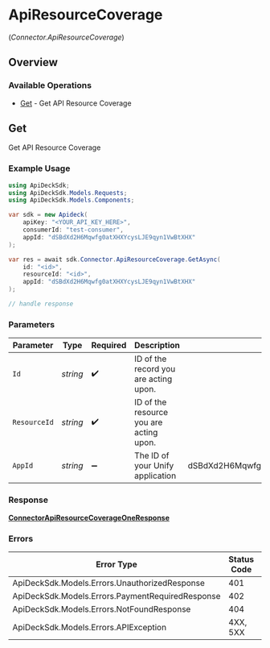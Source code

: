 # ApiResourceCoverage
(*Connector.ApiResourceCoverage*)

## Overview

### Available Operations

* [Get](#get) - Get API Resource Coverage

## Get

Get API Resource Coverage

### Example Usage

```csharp
using ApiDeckSdk;
using ApiDeckSdk.Models.Requests;
using ApiDeckSdk.Models.Components;

var sdk = new Apideck(
    apiKey: "<YOUR_API_KEY_HERE>",
    consumerId: "test-consumer",
    appId: "dSBdXd2H6Mqwfg0atXHXYcysLJE9qyn1VwBtXHX"
);

var res = await sdk.Connector.ApiResourceCoverage.GetAsync(
    id: "<id>",
    resourceId: "<id>",
    appId: "dSBdXd2H6Mqwfg0atXHXYcysLJE9qyn1VwBtXHX"
);

// handle response
```

### Parameters

| Parameter                               | Type                                    | Required                                | Description                             | Example                                 |
| --------------------------------------- | --------------------------------------- | --------------------------------------- | --------------------------------------- | --------------------------------------- |
| `Id`                                    | *string*                                | :heavy_check_mark:                      | ID of the record you are acting upon.   |                                         |
| `ResourceId`                            | *string*                                | :heavy_check_mark:                      | ID of the resource you are acting upon. |                                         |
| `AppId`                                 | *string*                                | :heavy_minus_sign:                      | The ID of your Unify application        | dSBdXd2H6Mqwfg0atXHXYcysLJE9qyn1VwBtXHX |

### Response

**[ConnectorApiResourceCoverageOneResponse](../../Models/Requests/ConnectorApiResourceCoverageOneResponse.md)**

### Errors

| Error Type                                       | Status Code                                      | Content Type                                     |
| ------------------------------------------------ | ------------------------------------------------ | ------------------------------------------------ |
| ApiDeckSdk.Models.Errors.UnauthorizedResponse    | 401                                              | application/json                                 |
| ApiDeckSdk.Models.Errors.PaymentRequiredResponse | 402                                              | application/json                                 |
| ApiDeckSdk.Models.Errors.NotFoundResponse        | 404                                              | application/json                                 |
| ApiDeckSdk.Models.Errors.APIException            | 4XX, 5XX                                         | \*/\*                                            |